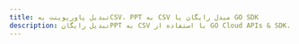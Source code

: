 ---title: تبدیل پاورپوینت بهCSV، PPT به CSV مبدل رایگان یا GO SDKdescription: تبدیل رایگانPPT به CSV با استفاده از GO Cloud APIs & SDK. همچنین اسناد Microsoft PowerPoint را در Cloud ایجاد، ویرایش و رندر کنید.---